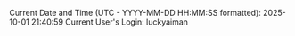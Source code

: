 Current Date and Time (UTC - YYYY-MM-DD HH:MM:SS formatted): 2025-10-01 21:40:59
Current User's Login: luckyaiman
